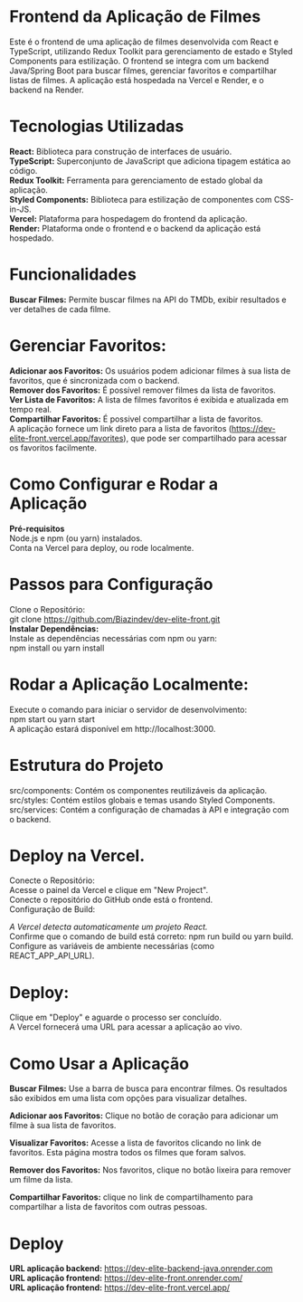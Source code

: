 # **Frontend da Aplicação de Filmes**
Este é o frontend de uma aplicação de filmes desenvolvida com React e TypeScript, utilizando Redux Toolkit para gerenciamento de estado e Styled Components para estilização. O frontend se integra com um backend Java/Spring Boot para buscar filmes, gerenciar favoritos e compartilhar listas de filmes. A aplicação está hospedada na Vercel e Render, e o backend na Render.

# **Tecnologias Utilizadas**<br>
**React:** Biblioteca para construção de interfaces de usuário.<br>
**TypeScript:** Superconjunto de JavaScript que adiciona tipagem estática ao código.<br>
**Redux Toolkit:** Ferramenta para gerenciamento de estado global da aplicação.<br>
**Styled Components:** Biblioteca para estilização de componentes com CSS-in-JS.<br>
**Vercel:** Plataforma para hospedagem do frontend da aplicação.<br>
**Render:** Plataforma onde o frontend e o backend da aplicação está hospedado.<br>

# **Funcionalidades**<br>
**Buscar Filmes:** Permite buscar filmes na API do TMDb, exibir resultados e ver detalhes de cada filme.<br>

# **Gerenciar Favoritos:**<br>

**Adicionar aos Favoritos:** Os usuários podem adicionar filmes à sua lista de favoritos, que é sincronizada com o backend.<br>
**Remover dos Favoritos:** É possível remover filmes da lista de favoritos.<br>
**Ver Lista de Favoritos:** A lista de filmes favoritos é exibida e atualizada em tempo real.<br>
**Compartilhar Favoritos:** É possivel compartilhar a lista de favoritos.<br>
A aplicação fornece um link direto para a lista de favoritos (https://dev-elite-front.vercel.app/favorites), que pode ser compartilhado para acessar os favoritos facilmente.

# **Como Configurar e Rodar a Aplicação**<br>

**Pré-requisitos**<br>
Node.js e npm (ou yarn) instalados.<br>
Conta na Vercel para deploy, ou rode localmente.<br>

# **Passos para Configuração**<br>
Clone o Repositório:<br>
git clone https://github.com/Biazindev/dev-elite-front.git<br>
**Instalar Dependências:**<br>
Instale as dependências necessárias com npm ou yarn:<br>
npm install ou yarn install<br>

# **Rodar a Aplicação Localmente:**<br>
Execute o comando para iniciar o servidor de desenvolvimento:<br>
npm start ou yarn start<br>
A aplicação estará disponível em http://localhost:3000.<br>

# **Estrutura do Projeto**

src/components: Contém os componentes reutilizáveis da aplicação.<br>
src/styles: Contém estilos globais e temas usando Styled Components.<br>
src/services: Contém a configuração de chamadas à API e integração com o backend.<br>

# **Deploy na Vercel**.<br>
Conecte o Repositório:<br>
Acesse o painel da Vercel e clique em "New Project".<br>
Conecte o repositório do GitHub onde está o frontend.<br>
Configuração de Build:<br>

*A Vercel detecta automaticamente um projeto React.*<br>
Confirme que o comando de build está correto: npm run build ou yarn build.<br>
Configure as variáveis de ambiente necessárias (como REACT_APP_API_URL).<br>

# **Deploy:**

Clique em "Deploy" e aguarde o processo ser concluído.<br>
A Vercel fornecerá uma URL para acessar a aplicação ao vivo.<br>

# **Como Usar a Aplicação**<br>
**Buscar Filmes:** Use a barra de busca para encontrar filmes. Os resultados são exibidos em uma lista com opções para visualizar detalhes.<br>

**Adicionar aos Favoritos:** Clique no botão de coração para adicionar um filme à sua lista de favoritos.

**Visualizar Favoritos:** Acesse a lista de favoritos clicando no link de favoritos. Esta página mostra todos os filmes que foram salvos.

**Remover dos Favoritos:** Nos favoritos, clique no botão lixeira para remover um filme da lista.

**Compartilhar Favoritos:** clique no link de compartilhamento para compartilhar a lista de favoritos com outras pessoas.<br>

# **Deploy**

**URL aplicação backend:** https://dev-elite-backend-java.onrender.com<br>
**URL aplicação frontend:** https://dev-elite-front.onrender.com/<br>
**URL aplicação frontend:** https://dev-elite-front.vercel.app/<br><br>

